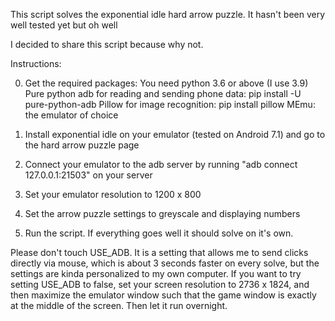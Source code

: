This script solves the exponential idle hard arrow puzzle. It hasn't been very well tested yet but oh well

I decided to share this script because why not.

Instructions:

0. Get the required packages: You need python 3.6 or above (I use 3.9)
Pure python adb for reading and sending phone data: pip install -U pure-python-adb
Pillow for image recognition: pip install pillow
MEmu: the emulator of choice

1. Install exponential idle on your emulator (tested on Android 7.1) and go to the hard arrow puzzle page

2. Connect your emulator to the adb server by running "adb connect 127.0.0.1:21503" on your server

3. Set your emulator resolution to 1200 x 800

4. Set the arrow puzzle settings to greyscale and displaying numbers

5. Run the script. If everything goes well it should solve on it's own.

Please don't touch USE_ADB. It is a setting that allows me to send clicks directly via mouse, which is about 3 seconds faster on every solve, but the settings are kinda personalized to my own computer. If you want to try setting USE_ADB to false, set your screen resolution to 2736 x 1824, and then maximize the emulator window such that the game window is exactly at the middle of the screen. Then let it run overnight.